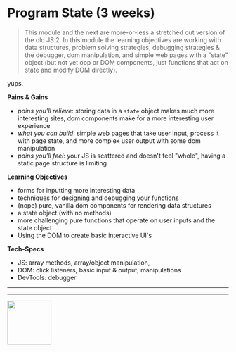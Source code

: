 # Program State (3 weeks)


> This module and the next are more-or-less a stretched out version of the old JS 2.  In this module the learning objectives are working with data structures, problem solving strategies, debugging strategies & the debugger, dom manipulation, and simple web pages with a "state" object (but not yet oop or DOM components, just functions that act on state and modify DOM directly).


yups.

__Pains & Gains__
* _pains you’ll relieve_: storing data in a ```state``` object makes much more interesting sites, dom components make for a more interesting user experience
* _what you can build_: simple web pages that take user input, process it with page state, and more complex user output with some dom manipulation
* _pains you’ll feel_: your JS is scattered and doesn't feel "whole", having a static page structure is limiting

__Learning Objectives__
* forms for inputting more interesting data
* techniques for designing and debugging your functions
* (nope) pure, vanilla dom components for rendering data structures
* a state object (with no methods)
* more challenging pure functions that operate on user inputs and the state object
* Using the DOM to create basic interactive UI's


__Tech-Specs__
* JS: array methods, array/object manipulation,
* DOM: click listeners, basic input & output, manipulations
* DevTools: debugger


<hr>
<hr>
<a href="https://hackyourfuture.be" target="_blank"><img
    src="https://user-images.githubusercontent.com/18554853/63941625-4c7c3d00-ca6c-11e9-9a76-8d5e3632fe70.jpg"
    width="100" height="100"></a>
